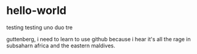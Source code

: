 # hello-world
testing testing uno duo tre

guttenberg, i need to learn to use github because i hear it's all the rage in subsaharn africa and the eastern maldives.
